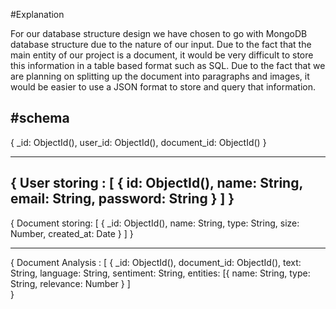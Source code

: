 #Explanation

For our database structure design we have chosen to go with MongoDB database structure due to the nature of our input. Due to the fact that the main entity of our project is a document, it would be very difficult to store this information in a table based format such as SQL. Due to the fact that we are planning on splitting up the document into paragraphs and images, it would be easier to use a JSON format to store and query that information.

#schema
-----------------------------------

{
  _id: ObjectId(),
  user_id: ObjectId(),
  document_id: ObjectId()
}

--------------------------------

{
    User storing : [
    {
        id: ObjectId(),
        name: String,
        email: String,
        password: String
    }
    ]
}
-----------------------------------------------
{
    Document storing: [
    {
        _id: ObjectId(),
        name: String,
        type: String,
        size: Number,
        created_at: Date
    }
    ]
}

----------------------------------------
{
    Document Analysis : [
    {
        _id: ObjectId(),
        document_id: ObjectId(),
        text: String,
        language: String,
        sentiment: String,
        entities: [{
            name: String,
            type: String,
            relevance: Number
    }
    ]   
}


